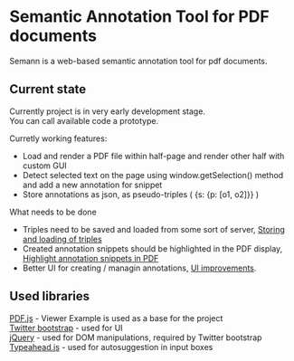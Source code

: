 # Semantic Annotation Tool for PDF documents

Semann is a web-based semantic annotation tool for pdf documents. 

## Current state

Currently project is in very early development stage.  
You can call available code a prototype.  

Curretly working features:  
- Load and render a PDF file within half-page and render other half with custom GUI
- Detect selected text on the page using window.getSelection() method and add a new annotation for snippet
- Store annotations as json, as pseudo-triples ( {s: {p: [o1, o2]}} )

What needs to be done
- Triples need to be saved and loaded from some sort of server, [Storing and loading of triples](https://github.com/AKSW/semann/issues/1)
- Created annotation snippets should be highlighted in the PDF display, [Highlight annotation snippets in PDF](https://github.com/AKSW/semann/issues/2)
- Better UI for creating / managin annotations, [UI improvements](https://github.com/AKSW/semann/issues/3).

## Used libraries

[PDF.js](http://mozilla.github.io/pdf.js/) - Viewer Example is used as a base for the project  
[Twitter bootstrap](http://getbootstrap.com/) - used for UI  
[jQuery](http://jquery.com/) - used for DOM manipulations, required by Twitter bootstrap  
[Typeahead.js](https://github.com/twitter/typeahead.js) - used for autosuggestion in input boxes  
